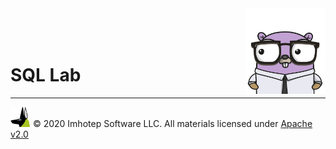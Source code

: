 <img src="../../assets/gophernand.png" align="right" width="128" height="auto"/>

<br/>
<br/>
<br/>

# SQL Lab

---
<img src="../../assets/imhotep_logo.png" width="32" height="auto"/> © 2020 Imhotep Software LLC.
All materials licensed under [Apache v2.0](http://www.apache.org/licenses/LICENSE-2.0)
